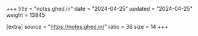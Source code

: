 +++
title = "notes.ghed.in"
date = "2024-04-25"
updated = "2024-04-25"
weight = 13845

[extra]
source = "https://notes.ghed.in/"
ratio = 36
size = 14
+++
